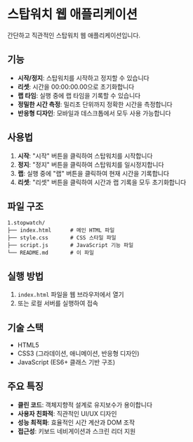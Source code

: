 # 스탑워치 웹 애플리케이션

간단하고 직관적인 스탑워치 웹 애플리케이션입니다.

## 기능

- **시작/정지**: 스탑워치를 시작하고 정지할 수 있습니다
- **리셋**: 시간을 00:00:00.00으로 초기화합니다
- **랩 타임**: 실행 중에 랩 타임을 기록할 수 있습니다
- **정밀한 시간 측정**: 밀리초 단위까지 정확한 시간을 측정합니다
- **반응형 디자인**: 모바일과 데스크톱에서 모두 사용 가능합니다

## 사용법

1. **시작**: "시작" 버튼을 클릭하여 스탑워치를 시작합니다
2. **정지**: "정지" 버튼을 클릭하여 스탑워치를 일시정지합니다
3. **랩**: 실행 중에 "랩" 버튼을 클릭하여 현재 시간을 기록합니다
4. **리셋**: "리셋" 버튼을 클릭하여 시간과 랩 기록을 모두 초기화합니다

## 파일 구조

```
1.stopwatch/
├── index.html      # 메인 HTML 파일
├── style.css       # CSS 스타일 파일
├── script.js       # JavaScript 기능 파일
└── README.md       # 이 파일
```

## 실행 방법

1. `index.html` 파일을 웹 브라우저에서 열기
2. 또는 로컬 서버를 실행하여 접속

## 기술 스택

- HTML5
- CSS3 (그라데이션, 애니메이션, 반응형 디자인)
- JavaScript (ES6+ 클래스 기반 구조)

## 주요 특징

- **클린 코드**: 객체지향적 설계로 유지보수가 용이합니다
- **사용자 친화적**: 직관적인 UI/UX 디자인
- **성능 최적화**: 효율적인 시간 계산과 DOM 조작
- **접근성**: 키보드 네비게이션과 스크린 리더 지원 